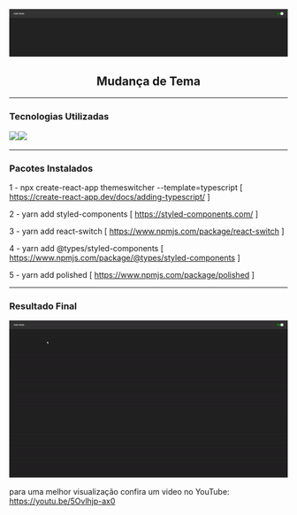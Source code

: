<img alt="changeOfThemeBanner" src="https://github.com/endersonrufino/change-of-theme/blob/main/src/assets/readme/change-of-theme.png" />

<h2 align="center">
  Mudança de Tema
</h2>

---

### Tecnologias Utilizadas

<img src="https://img.shields.io/badge/React-20232A?style=for-the-badge&logo=react&logoColor=61DAFB"><img src="https://img.shields.io/badge/TypeScript-007ACC?style=for-the-badge&logo=typescript&logoColor=white">

---

### Pacotes Instalados
1 - npx create-react-app themeswitcher --template=typescript [ https://create-react-app.dev/docs/adding-typescript/ ]

2 - yarn add styled-components [ https://styled-components.com/ ]

3 - yarn add react-switch [ https://www.npmjs.com/package/react-switch ]

4 - yarn add @types/styled-components [ https://www.npmjs.com/package/@types/styled-components ]

5 - yarn add polished [ https://www.npmjs.com/package/polished ]

---

### Resultado Final

<img alt="changeOfThemeGif" src="https://github.com/endersonrufino/change-of-theme/blob/main/src/assets/readme/change-of-theme.gif">

para uma melhor visualização confira um video no YouTube: https://youtu.be/5Ovlhjp-ax0
